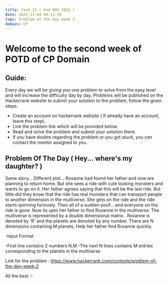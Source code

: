 ```yaml
---
title: Task 13 ( 4nd NOV 2022 )
date: 2022-11-04 08:11:39
tags: Problem of the day week 2
domain: CP
---
```


# Welcome to the second week of POTD of CP Domain
## Guide:

Every day we will be giving you one problem to solve from the easy level and will increase the difficulty day by day.
Problems will be published on the Hackerrank website to submit your solution to the problem, follow the given steps:
  - Create an account on hackerrank website ( If already have an account, leave this step).
  - Link the problem link which will be provided below.
  - Read and solve the problem and submit your solution there.
  - If you have doubts regarding the problem or you got stuck, you can contact the mentor assigned to you.

## Problem Of The Day ( Hey... where's my daughter? )

Same story... Different plot... Roxanne had found her father and now are planning to return home. But she sees a ride with cute looking monsters and wants to go on it. Her father agrees saying that this will be the last ride. But little did they know that the ride has real monsters that can transport people to another dimension in the multiverse. She gets on the ride and the ride starts spinning furiously. Then all of a sudden poof... and everyone on the ride is gone. Now its upto her father to find Roxanne in the multiverse. The multiverse is represented by a double dimensional matrix . Roxanne is denoted by 'R' and the planets are denoted by any number. There are N dimensions containing M planets, Help her father find Roxanne quickly.

-Input Format

  -First line contains 2 numbers N,M
  -The next N lines contains M entries corresponding to the planets in the multiverse

Link for the problem : https://www.hackerrank.com/contests/problem-of-the-day-week-2

All the best ✨

